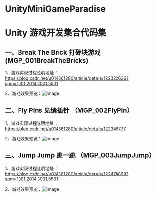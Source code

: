 # UnityMiniGameParadise
# Unity 游戏开发集合代码集

## 一、Break The Brick 打砖块游戏 (MGP_001BreakTheBricks)

1、游戏实现过程说明地址：https://blog.csdn.net/u014361280/article/details/122322636?spm=1001.2014.3001.5501

2、游戏效果预览：![image](https://github.com/XANkui/UnityMiniGameParadise/blob/main/ReadMe_Images/Bricks.gif)

## 二、Fly Pins 见缝插针 （MGP_002FlyPin）

1、游戏实现过程说明地址：https://blog.csdn.net/u014361280/article/details/122349777

2、游戏效果预览：![image](https://github.com/XANkui/UnityMiniGameParadise/blob/main/ReadMe_Images/FlyPin.gif)

## 三、Jump Jump 跳一跳 （MGP_003JumpJump）

1、游戏实现过程说明地址：https://blog.csdn.net/u014361280/article/details/122478869?spm=1001.2014.3001.5501

2、游戏效果预览：![image](https://github.com/XANkui/UnityMiniGameParadise/blob/main/ReadMe_Images/JumpJump.gif)

